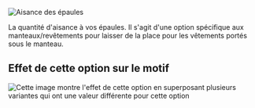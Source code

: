 ![Aisance des épaules](./shoulderease.svg)

La quantité d'aisance à vos épaules. Il s'agit d'une option spécifique aux manteaux/revêtements pour laisser de la place pour les vêtements portés sous le manteau.

## Effet de cette option sur le motif

![Cette image montre l'effet de cette option en superposant plusieurs variantes qui ont une valeur différente pour cette option](carlita_shoulderease_sample.svg "Effet de cette option sur le motif")
